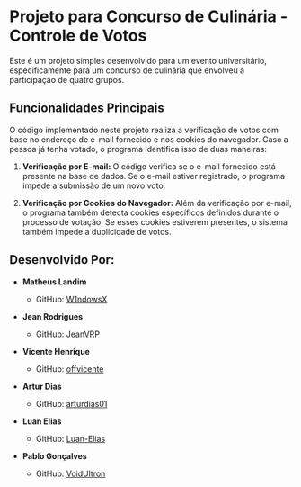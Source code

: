 ﻿# Projeto para Concurso de Culinária - Controle de Votos

Este é um projeto simples desenvolvido para um evento universitário, especificamente para um concurso de culinária que envolveu a participação de quatro grupos.

## Funcionalidades Principais

O código implementado neste projeto realiza a verificação de votos com base no endereço de e-mail fornecido e nos cookies do navegador. Caso a pessoa já tenha votado, o programa identifica isso de duas maneiras:

1. **Verificação por E-mail:** O código verifica se o e-mail fornecido está presente na base de dados. Se o e-mail estiver registrado, o programa impede a submissão de um novo voto.

2. **Verificação por Cookies do Navegador:** Além da verificação por e-mail, o programa também detecta cookies específicos definidos durante o processo de votação. Se esses cookies estiverem presentes, o sistema também impede a duplicidade de votos.

## Desenvolvido Por:

- **Matheus Landim**
  - GitHub: [W1ndowsX](https://github.com/W1ndowsX)

- **Jean Rodrigues**
  - GitHub: [JeanVRP](https://github.com/JeanVRP)

- **Vicente Henrique**
  - GitHub: [offvicente](https://github.com/offvicente)
    
- **Artur Dias**
  - GitHub: [arturdias01](https://github.com/arturdias01)
 
- **Luan Elias**
  - GitHub: [Luan-Elias](https://github.com/Luan-Elias)
    
- **Pablo Gonçalves**
  - GitHub: [VoidUltron](https://github.com/VoidUltron)

